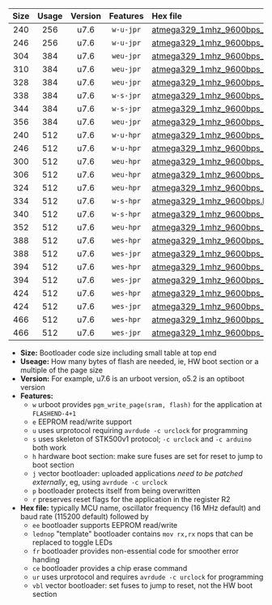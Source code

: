 |Size|Usage|Version|Features|Hex file|
|:-:|:-:|:-:|:-:|:--|
|240|256|u7.6|`w-u-jpr`|[atmega329_1mhz_9600bps_ur_vbl.hex](https://raw.githubusercontent.com/stefanrueger/urboot/main/atmega329_1mhz_9600bps_ur_vbl.hex)|
|246|256|u7.6|`w-u-jpr`|[atmega329_1mhz_9600bps_lednop_ur_vbl.hex](https://raw.githubusercontent.com/stefanrueger/urboot/main/atmega329_1mhz_9600bps_lednop_ur_vbl.hex)|
|304|384|u7.6|`weu-jpr`|[atmega329_1mhz_9600bps_ee_ur_vbl.hex](https://raw.githubusercontent.com/stefanrueger/urboot/main/atmega329_1mhz_9600bps_ee_ur_vbl.hex)|
|310|384|u7.6|`weu-jpr`|[atmega329_1mhz_9600bps_ee_lednop_ur_vbl.hex](https://raw.githubusercontent.com/stefanrueger/urboot/main/atmega329_1mhz_9600bps_ee_lednop_ur_vbl.hex)|
|328|384|u7.6|`weu-jpr`|[atmega329_1mhz_9600bps_ee_lednop_fr_ur_vbl.hex](https://raw.githubusercontent.com/stefanrueger/urboot/main/atmega329_1mhz_9600bps_ee_lednop_fr_ur_vbl.hex)|
|338|384|u7.6|`w-s-jpr`|[atmega329_1mhz_9600bps_vbl.hex](https://raw.githubusercontent.com/stefanrueger/urboot/main/atmega329_1mhz_9600bps_vbl.hex)|
|344|384|u7.6|`w-s-jpr`|[atmega329_1mhz_9600bps_lednop_vbl.hex](https://raw.githubusercontent.com/stefanrueger/urboot/main/atmega329_1mhz_9600bps_lednop_vbl.hex)|
|356|384|u7.6|`weu-jpr`|[atmega329_1mhz_9600bps_ee_lednop_fr_ce_ur_vbl.hex](https://raw.githubusercontent.com/stefanrueger/urboot/main/atmega329_1mhz_9600bps_ee_lednop_fr_ce_ur_vbl.hex)|
|240|512|u7.6|`w-u-hpr`|[atmega329_1mhz_9600bps_ur.hex](https://raw.githubusercontent.com/stefanrueger/urboot/main/atmega329_1mhz_9600bps_ur.hex)|
|246|512|u7.6|`w-u-hpr`|[atmega329_1mhz_9600bps_lednop_ur.hex](https://raw.githubusercontent.com/stefanrueger/urboot/main/atmega329_1mhz_9600bps_lednop_ur.hex)|
|300|512|u7.6|`weu-hpr`|[atmega329_1mhz_9600bps_ee_ur.hex](https://raw.githubusercontent.com/stefanrueger/urboot/main/atmega329_1mhz_9600bps_ee_ur.hex)|
|306|512|u7.6|`weu-hpr`|[atmega329_1mhz_9600bps_ee_lednop_ur.hex](https://raw.githubusercontent.com/stefanrueger/urboot/main/atmega329_1mhz_9600bps_ee_lednop_ur.hex)|
|324|512|u7.6|`weu-hpr`|[atmega329_1mhz_9600bps_ee_lednop_fr_ur.hex](https://raw.githubusercontent.com/stefanrueger/urboot/main/atmega329_1mhz_9600bps_ee_lednop_fr_ur.hex)|
|334|512|u7.6|`w-s-hpr`|[atmega329_1mhz_9600bps.hex](https://raw.githubusercontent.com/stefanrueger/urboot/main/atmega329_1mhz_9600bps.hex)|
|340|512|u7.6|`w-s-hpr`|[atmega329_1mhz_9600bps_lednop.hex](https://raw.githubusercontent.com/stefanrueger/urboot/main/atmega329_1mhz_9600bps_lednop.hex)|
|352|512|u7.6|`weu-hpr`|[atmega329_1mhz_9600bps_ee_lednop_fr_ce_ur.hex](https://raw.githubusercontent.com/stefanrueger/urboot/main/atmega329_1mhz_9600bps_ee_lednop_fr_ce_ur.hex)|
|388|512|u7.6|`wes-hpr`|[atmega329_1mhz_9600bps_ee.hex](https://raw.githubusercontent.com/stefanrueger/urboot/main/atmega329_1mhz_9600bps_ee.hex)|
|388|512|u7.6|`wes-jpr`|[atmega329_1mhz_9600bps_ee_vbl.hex](https://raw.githubusercontent.com/stefanrueger/urboot/main/atmega329_1mhz_9600bps_ee_vbl.hex)|
|394|512|u7.6|`wes-hpr`|[atmega329_1mhz_9600bps_ee_lednop.hex](https://raw.githubusercontent.com/stefanrueger/urboot/main/atmega329_1mhz_9600bps_ee_lednop.hex)|
|394|512|u7.6|`wes-jpr`|[atmega329_1mhz_9600bps_ee_lednop_vbl.hex](https://raw.githubusercontent.com/stefanrueger/urboot/main/atmega329_1mhz_9600bps_ee_lednop_vbl.hex)|
|424|512|u7.6|`wes-hpr`|[atmega329_1mhz_9600bps_ee_lednop_fr.hex](https://raw.githubusercontent.com/stefanrueger/urboot/main/atmega329_1mhz_9600bps_ee_lednop_fr.hex)|
|424|512|u7.6|`wes-jpr`|[atmega329_1mhz_9600bps_ee_lednop_fr_vbl.hex](https://raw.githubusercontent.com/stefanrueger/urboot/main/atmega329_1mhz_9600bps_ee_lednop_fr_vbl.hex)|
|466|512|u7.6|`wes-hpr`|[atmega329_1mhz_9600bps_ee_lednop_fr_ce.hex](https://raw.githubusercontent.com/stefanrueger/urboot/main/atmega329_1mhz_9600bps_ee_lednop_fr_ce.hex)|
|466|512|u7.6|`wes-jpr`|[atmega329_1mhz_9600bps_ee_lednop_fr_ce_vbl.hex](https://raw.githubusercontent.com/stefanrueger/urboot/main/atmega329_1mhz_9600bps_ee_lednop_fr_ce_vbl.hex)|

- **Size:** Bootloader code size including small table at top end
- **Useage:** How many bytes of flash are needed, ie, HW boot section or a multiple of the page size
- **Version:** For example, u7.6 is an urboot version, o5.2 is an optiboot version
- **Features:**
  + `w` urboot provides `pgm_write_page(sram, flash)` for the application at `FLASHEND-4+1`
  + `e` EEPROM read/write support
  + `u` uses urprotocol requiring `avrdude -c urclock` for programming
  + `s` uses skeleton of STK500v1 protocol; `-c urclock` and `-c arduino` both work
  + `h` hardware boot section: make sure fuses are set for reset to jump to boot section
  + `j` vector bootloader: uploaded applications *need to be patched externally*, eg, using `avrdude -c urclock`
  + `p` bootloader protects itself from being overwritten
  + `r` preserves reset flags for the application in the register R2
- **Hex file:** typically MCU name, oscillator frequency (16 MHz default) and baud rate (115200 default) followed by
  + `ee` bootloader supports EEPROM read/write
  + `lednop` "template" bootloader contains `mov rx,rx` nops that can be replaced to toggle LEDs
  + `fr` bootloader provides non-essential code for smoother error handing
  + `ce` bootloader provides a chip erase command
  + `ur` uses urprotocol and requires `avrdude -c urclock` for programming
  + `vbl` vector bootloader: set fuses to jump to reset, not the HW boot section
